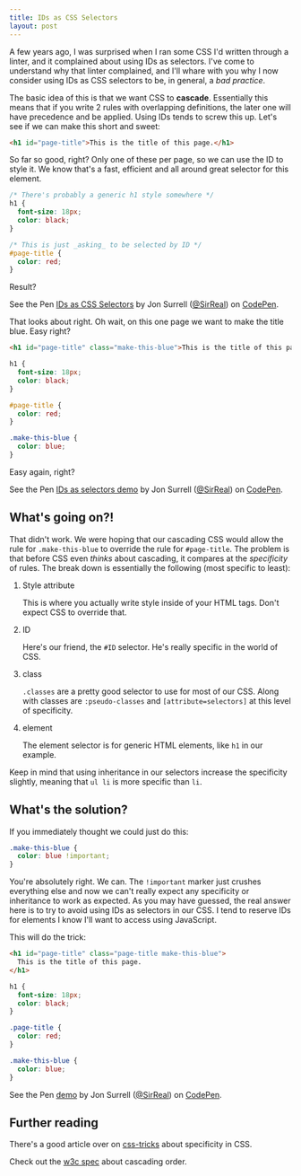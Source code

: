 ```yaml
---
title: IDs as CSS Selectors
layout: post
---
```

A few years ago, I was surprised when I ran some CSS I'd written through a linter, and it complained about using IDs as selectors. I've come to understand why that linter complained, and I'll whare with you why I now consider using IDs as CSS selectors to be, in general, a _bad practice_.

The basic idea of this is that we want CSS to **cascade**. Essentially this means that if you write 2 rules with overlapping definitions, the later one will have precedence and be applied. Using IDs tends to screw this up. Let's see if we can make this short and sweet:

```html
<h1 id="page-title">This is the title of this page.</h1>
```

So far so good, right? Only one of these per page, so we can use the ID to style it.
We know that's a fast, efficient and all around great selector for this element.

```css
/* There's probably a generic h1 style somewhere */
h1 {
  font-size: 18px;
  color: black;
}

/* This is just _asking_ to be selected by ID */
#page-title {
  color: red;
}
```

Result?

<p data-height="100" data-theme-id="0" data-slug-hash="cwBiu" data-default-tab="result" class='codepen'>See the Pen <a href='http://codepen.io/SirReal/pen/cwBiu/'>IDs as CSS Selectors</a> by Jon Surrell (<a href='http://codepen.io/SirReal'>@SirReal</a>) on <a href='http://codepen.io'>CodePen</a>.</p>

That looks about right. Oh wait, on this one page we want to make the title blue. Easy right?

```html
<h1 id="page-title" class="make-this-blue">This is the title of this page.</h1>
```

```css
h1 {
  font-size: 18px;
  color: black;
}

#page-title {
  color: red;
}

.make-this-blue {
  color: blue;
}
```

Easy again, right?

<p data-height="100" data-theme-id="0" data-slug-hash="qpDLI" data-default-tab="result" class='codepen'>See the Pen <a href='http://codepen.io/SirReal/pen/qpDLI/'>IDs as selectors demo</a> by Jon Surrell (<a href='http://codepen.io/SirReal'>@SirReal</a>) on <a href='http://codepen.io'>CodePen</a>.</p>

## What's going on?!

That didn't work. We were hoping that our cascading CSS would allow the rule for `.make-this-blue` to override the rule for `#page-title`. The problem is that before CSS even _thinks_ about cascading, it compares at the _specificity_ of rules. The break down is essentially the following (most specific to least):

1. Style attribute

   This is where you actually write style inside of your HTML tags. Don't expect CSS to override that.

1. ID

   Here's our friend, the `#ID` selector. He's really specific in the world of CSS.

1. class

   `.classes` are a pretty good selector to use for most of our CSS. Along with classes are `:pseudo-classes` and `[attribute=selectors]` at this level of specificity.

1. element

   The element selector is for generic HTML elements, like `h1` in our example.

Keep in mind that using inheritance in our selectors increase the specificity slightly, meaning that `ul li` is more specific than `li`.

## What's the solution?

If you immediately thought we could just do this:

```css
.make-this-blue {
  color: blue !important;
}
```

You're absolutely right. We can. The `!important` marker just crushes everything else and now we can't really expect any specificity or inheritance to work as expected. As you may have guessed, the real answer here is to try to avoid using IDs as selectors in our CSS. I tend to reserve IDs for elements I know I'll want to access using JavaScript.

This will do the trick:

```html
<h1 id="page-title" class="page-title make-this-blue">
  This is the title of this page.
</h1>
```

```css
h1 {
  font-size: 18px;
  color: black;
}

.page-title {
  color: red;
}

.make-this-blue {
  color: blue;
}
```

<p data-height="100" data-theme-id="0" data-slug-hash="oducI" data-default-tab="result" class='codepen'>See the Pen <a href='http://codepen.io/SirReal/pen/oducI/'>demo</a> by Jon Surrell (<a href='http://codepen.io/SirReal'>@SirReal</a>) on <a href='http://codepen.io'>CodePen</a>.</p>


## Further reading

There's a good article over on [css-tricks](http://css-tricks.com/specifics-on-css-specificity/) about specificity in CSS.

Check out the [w3c spec](http://www.w3.org/TR/2008/REC-CSS1-20080411/#cascading-order) about cascading order.
